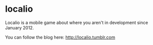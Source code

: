 localio
=======

Localio is a mobile game about where you aren't in development since January 2012.

You can follow the blog here: http://localio.tumblr.com
